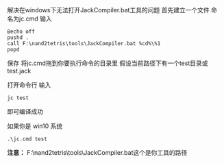 解决在windows下无法打开JackCompiler.bat工具的问题
首先建立一个文件 命名为jc.cmd 输入
```
@echo off
pushd .
call F:\nand2tetris\tools\JackCompiler.bat %cd%\%1
popd
```
保存 将jc.cmd拖到你要执行命令的目录里
假设当前路径下有一个test目录或test.jack

打开命令行 输入
```
jc test
```
即可编译成功

如果你是 win10 系统
```
.\jc.cmd test
```

**注意：** F:\nand2tetris\tools\JackCompiler.bat这个是你工具的路径

